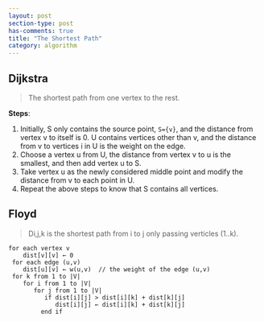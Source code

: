 ```yaml
---
layout: post
section-type: post
has-comments: true
title: "The Shortest Path"
category: algorithm
---
```


## **Dijkstra**

> The shortest path from one vertex to the rest.
> 

**Steps**:

1. Initially, S only contains the source point, `S={v}`, and the distance from vertex v to itself is 0. U contains vertices other than v, and the distance from v to vertices i in U is the weight on the edge.
2. Choose a vertex u from U, the distance from vertex v to u is the smallest, and then add vertex u to S.
3. Take vertex u as the newly considered middle point and modify the distance from v to each point in U.
4. Repeat the above steps to know that S contains all vertices.

## **Floyd**

> Di,j,k is the shortest path from i to j only passing verticles (1..k).
> 

```
for each vertex v
    dist[v][v] ← 0
 for each edge (u,v)
    dist[u][v] ← w(u,v)  // the weight of the edge (u,v)
 for k from 1 to |V|
    for i from 1 to |V|
       for j from 1 to |V|
          if dist[i][j] > dist[i][k] + dist[k][j]
             dist[i][j] ← dist[i][k] + dist[k][j]
         end if
```